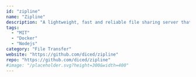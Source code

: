 ```yaml
---
id: "zipline"
name: "Zipline"
description: "A lightweight, fast and reliable file sharing server that is commonly used with ShareX, offering a react-based Web UI and fast API."
tags:
  - "MIT"
  - "Docker"
  - "Nodejs"
category: "File Transfer"
website: "https://github.com/diced/zipline"
repo: "https://github.com/diced/zipline"
#image: "/placeholder.svg?height=300&width=400"
---
```


